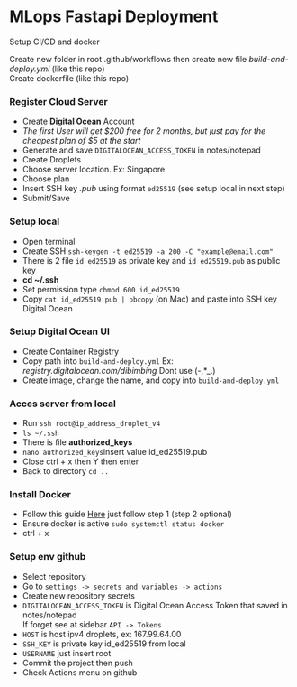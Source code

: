 # MLops Fastapi Deployment

Setup CI/CD and docker

Create new folder in root .github/workflows then create new file <i>build-and-deploy.yml</i> (like this repo)<br/>
Create dockerfile (like this repo)

### Register Cloud Server
<ul>
    <li>Create <strong>Digital Ocean</strong> Account</li>
    <li><i>The first User will get $200 free for 2 months, but just pay for the cheapest plan of $5 at the start</i></li>
    <li>Generate and save <code>DIGITALOCEAN_ACCESS_TOKEN</code> in notes/notepad</li>
    <li>Create Droplets</li>
    <li>Choose server location. Ex: Singapore</li>
    <li>Choose plan</li>
    <li>Insert SSH key <i>.pub</i> using format <code>ed25519</code> (see setup local in next step)</li>
    <li>Submit/Save</li>
</ul>

### Setup local
<ul>
    <li>Open terminal</li>
    <li>Create SSH <code>ssh-keygen -t ed25519 -a 200 -C "example@email.com"</code></li>
    <li>There is 2 file <code>id_ed25519</code> as private key and <code>id_ed25519.pub</code> as public key</li>
    <li><strong>cd ~/.ssh</strong></li>
    <li>Set permission type <code>chmod 600 id_ed25519</code></li>
    <li>Copy <code>cat id_ed25519.pub | pbcopy</code> (on Mac) and paste into SSH key Digital Ocean</li>
</ul>

### Setup Digital Ocean UI
<ul>
    <li>Create Container Registry</li>
    <li>Copy path into <code>build-and-deploy.yml</code> Ex: <i>registry.digitalocean.com/dibimbing</i> Dont use (-,*_.)</li>
    <li>Create image, change the name, and copy into <code>build-and-deploy.yml</code></li>
</ul>

### Acces server from local
<ul>
    <li>Run <code>ssh root@ip_address_droplet_v4</code></li>
    <li><code>ls ~/.ssh</code></li>
    <li>There is file <strong>authorized_keys</strong></li>
    <li><code>nano authorized_keys</code>insert value id_ed25519.pub</li>
    <li>Close ctrl + x then Y then enter</li>
    <li>Back to directory <code>cd ..</code></li>
</ul>

### Install Docker
<ul>
    <li>Follow this guide <a href="https://www.digitalocean.com/community/tutorials/how-to-install-and-use-docker-on-ubuntu-20-04">Here</a> just follow step 1 (step 2 optional)</li>
    <li>Ensure docker is active <code>sudo systemctl status docker</code></li>
    <li>ctrl + x</li>
</ul>

### Setup env github
<ul>
    <li>Select repository</li>
    <li>Go to <code>settings -> secrets and variables -> actions</code></li>
    <li>Create new repository secrets</li>
    <li><code>DIGITALOCEAN_ACCESS_TOKEN</code> is Digital Ocean Access Token that saved in notes/notepad</li>
    If forget see at sidebar <code>API -> Tokens</code>
    <li><code>HOST</code> is host ipv4 droplets, ex: 167.99.64.00</li>
    <li><code>SSH_KEY</code> is private key id_ed25519 from local</li>
    <li><code>USERNAME</code> just insert root</li>
    <li>Commit the project then push</li>
    <li>Check Actions menu on github</li>
</ul>
